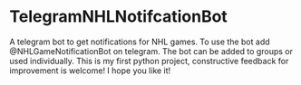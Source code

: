 # TelegramNHLNotifcationBot
A telegram bot to get notifications for NHL games.
To use the bot add @NHLGameNotificationBot on telegram.
The bot can be added to groups or used individually.
This is my first python project, constructive feedback for improvement is welcome! 
I hope you like it!
